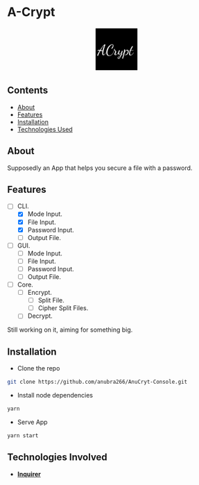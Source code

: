 # A-Crypt

<p align="center"><img src="./icon.png" width="100"></p>

## Contents

- [About](#About)
- [Features](#features)
- [Installation](#installation)
- [Technologies Used](#technologies-involved)

## About

Supposedly an App that helps you secure a file with a password.

## Features

- [ ] CLI.
  - [x] Mode Input.
  - [x] File Input.
  - [x] Password Input.
  - [ ] Output File.
- [ ] GUI.
  - [ ] Mode Input.
  - [ ] File Input.
  - [ ] Password Input.
  - [ ] Output File.
- [ ] Core.
  - [ ] Encrypt.
    - [ ] Split File.
    - [ ] Cipher Split Files.
  - [ ] Decrypt.

Still working on it, aiming for something big.

## Installation

- Clone the repo

```bash
git clone https://github.com/anubra266/AnuCryt-Console.git
```

- Install node dependencies

```bash
yarn
```
- Serve App

```bash
yarn start
```

## Technologies Involved

- **[Inquirer](https://www.npmjs.com/package/inquirer)**
  <br />
  <br />
  <br />

